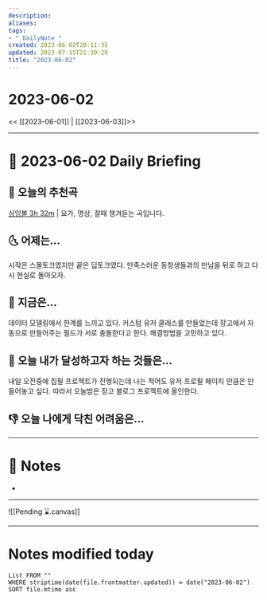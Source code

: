 ```yaml
---
description:
aliases: 
tags:
- " DailyNote "
created: 2023-06-02T20:11:35
updated: 2023-07-15T21:30:20
title: "2023-06-02"
---
```


# 2023-06-02

<< [[2023-06-01]] | [[2023-06-03]]>>

---

# 📅 2023-06-02 Daily Briefing

## 🎵 오늘의 추천곡

[싱잉볼 3h 32m](https://youtu.be/P1Z0z6AHX5w) | 요가, 명상, 잘때 챙겨듣는 곡입니다.

## 🌜 어제는...

시작은 스몰토크였지만 끝은 딥토크였다. 만족스러운 동창생들과의 만남을 뒤로 하고 다시 현실로 돌아오자.

## 🙌 지금은...

데이터 모델링에서 한계를 느끼고 있다. 커스텀 유저 클래스를 만들었는데 장고에서 자동으로 만들어주는 필드가 서로 충돌한다고 한다. 해결방법을 고민하고 있다.

## 🚀 오늘 내가 달성하고자 하는 것들은...

내일 오전중에 집필 프로젝트가 진행되는데 나는 적어도 유저 프로필 페이지 만큼은 만들어놓고 싶다. 따라서 오늘밤은 장고 블로그 프로젝트에 올인한다.

## 👎 오늘 나에게 닥친 어려움은...

---

# 📝 Notes

- 

___

![[Pending ⌛.canvas]]

---

# Notes modified today

```dataview
List FROM "" 
WHERE striptime(date(file.frontmatter.updated)) = date("2023-06-02") 
SORT file.mtime asc
```
